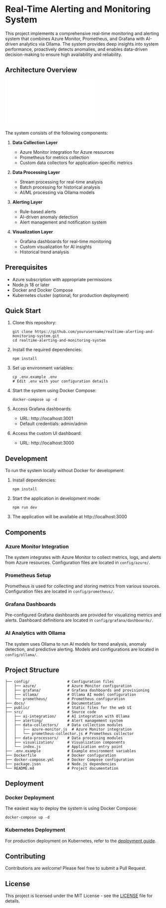 # Real-Time Alerting and Monitoring System

This project implements a comprehensive real-time monitoring and alerting system that combines Azure Monitor, Prometheus, and Grafana with AI-driven analytics via Ollama. The system provides deep insights into system performance, proactively detects anomalies, and enables data-driven decision-making to ensure high availability and reliability.

## Architecture Overview

![System Architecture](docs/system_architecture.md)

The system consists of the following components:

1. **Data Collection Layer**
   - Azure Monitor integration for Azure resources
   - Prometheus for metrics collection
   - Custom data collectors for application-specific metrics

2. **Data Processing Layer**
   - Stream processing for real-time analysis
   - Batch processing for historical analysis
   - AI/ML processing via Ollama models

3. **Alerting Layer**
   - Rule-based alerts
   - AI-driven anomaly detection
   - Alert management and notification system

4. **Visualization Layer**
   - Grafana dashboards for real-time monitoring
   - Custom visualization for AI insights
   - Historical trend analysis

## Prerequisites

- Azure subscription with appropriate permissions
- Node.js 18 or later
- Docker and Docker Compose
- Kubernetes cluster (optional, for production deployment)

## Quick Start

1. Clone this repository:
   ```
   git clone https://github.com/yourusername/realtime-alerting-and-monitoring-system.git
   cd realtime-alerting-and-monitoring-system
   ```

2. Install the required dependencies:
   ```
   npm install
   ```

3. Set up environment variables:
   ```
   cp .env.example .env
   # Edit .env with your configuration details
   ```

4. Start the system using Docker Compose:
   ```
   docker-compose up -d
   ```

5. Access Grafana dashboards:
   - URL: http://localhost:3001
   - Default credentials: admin/admin

6. Access the custom UI dashboard:
   - URL: http://localhost:3000

## Development

To run the system locally without Docker for development:

1. Install dependencies:
   ```
   npm install
   ```

2. Start the application in development mode:
   ```
   npm run dev
   ```

3. The application will be available at http://localhost:3000

## Components

### Azure Monitor Integration

The system integrates with Azure Monitor to collect metrics, logs, and alerts from Azure resources. Configuration files are located in `config/azure/`.

### Prometheus Setup

Prometheus is used for collecting and storing metrics from various sources. Configuration files are located in `config/prometheus/`.

### Grafana Dashboards

Pre-configured Grafana dashboards are provided for visualizing metrics and alerts. Dashboard definitions are located in `config/grafana/dashboards/`.

### AI Analytics with Ollama

The system uses Ollama to run AI models for trend analysis, anomaly detection, and predictive alerting. Models and configurations are located in `config/ollama/`.

## Project Structure

```
├── config/                 # Configuration files
│   ├── azure/              # Azure Monitor configuration
│   ├── grafana/            # Grafana dashboards and provisioning
│   ├── ollama/             # Ollama AI model configuration
│   └── prometheus/         # Prometheus configuration
├── docs/                   # Documentation
├── public/                 # Static files for the web UI
├── src/                    # Source code
│   ├── ai-integration/     # AI integration with Ollama
│   ├── alerting/           # Alert management system
│   ├── data-collectors/    # Data collection modules
│   │   ├── azure-monitor.js  # Azure Monitor integration
│   │   └── prometheus-collector.js # Prometheus collector
│   ├── data-processors/    # Data processing modules
│   ├── visualization/      # Visualization components
│   └── index.js            # Application entry point
├── .env.example            # Example environment variables
├── Dockerfile              # Docker configuration
├── docker-compose.yml      # Docker Compose configuration
├── package.json            # Node.js dependencies
└── README.md               # Project documentation
```

## Deployment

### Docker Deployment

The easiest way to deploy the system is using Docker Compose:

```
docker-compose up -d
```

### Kubernetes Deployment

For production deployment on Kubernetes, refer to the [deployment guide](docs/deployment.md).

## Contributing

Contributions are welcome! Please feel free to submit a Pull Request.

## License

This project is licensed under the MIT License - see the [LICENSE](LICENSE) file for details. 